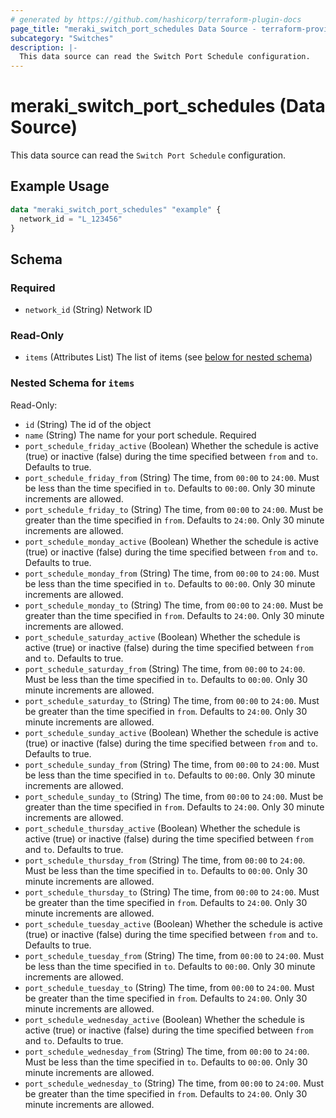 ```yaml
---
# generated by https://github.com/hashicorp/terraform-plugin-docs
page_title: "meraki_switch_port_schedules Data Source - terraform-provider-meraki"
subcategory: "Switches"
description: |-
  This data source can read the Switch Port Schedule configuration.
---
```


# meraki_switch_port_schedules (Data Source)

This data source can read the `Switch Port Schedule` configuration.

## Example Usage

```terraform
data "meraki_switch_port_schedules" "example" {
  network_id = "L_123456"
}
```

<!-- schema generated by tfplugindocs -->
## Schema

### Required

- `network_id` (String) Network ID

### Read-Only

- `items` (Attributes List) The list of items (see [below for nested schema](#nestedatt--items))

<a id="nestedatt--items"></a>
### Nested Schema for `items`

Read-Only:

- `id` (String) The id of the object
- `name` (String) The name for your port schedule. Required
- `port_schedule_friday_active` (Boolean) Whether the schedule is active (true) or inactive (false) during the time specified between `from` and `to`. Defaults to true.
- `port_schedule_friday_from` (String) The time, from `00:00` to `24:00`. Must be less than the time specified in `to`. Defaults to `00:00`. Only 30 minute increments are allowed.
- `port_schedule_friday_to` (String) The time, from `00:00` to `24:00`. Must be greater than the time specified in `from`. Defaults to `24:00`. Only 30 minute increments are allowed.
- `port_schedule_monday_active` (Boolean) Whether the schedule is active (true) or inactive (false) during the time specified between `from` and `to`. Defaults to true.
- `port_schedule_monday_from` (String) The time, from `00:00` to `24:00`. Must be less than the time specified in `to`. Defaults to `00:00`. Only 30 minute increments are allowed.
- `port_schedule_monday_to` (String) The time, from `00:00` to `24:00`. Must be greater than the time specified in `from`. Defaults to `24:00`. Only 30 minute increments are allowed.
- `port_schedule_saturday_active` (Boolean) Whether the schedule is active (true) or inactive (false) during the time specified between `from` and `to`. Defaults to true.
- `port_schedule_saturday_from` (String) The time, from `00:00` to `24:00`. Must be less than the time specified in `to`. Defaults to `00:00`. Only 30 minute increments are allowed.
- `port_schedule_saturday_to` (String) The time, from `00:00` to `24:00`. Must be greater than the time specified in `from`. Defaults to `24:00`. Only 30 minute increments are allowed.
- `port_schedule_sunday_active` (Boolean) Whether the schedule is active (true) or inactive (false) during the time specified between `from` and `to`. Defaults to true.
- `port_schedule_sunday_from` (String) The time, from `00:00` to `24:00`. Must be less than the time specified in `to`. Defaults to `00:00`. Only 30 minute increments are allowed.
- `port_schedule_sunday_to` (String) The time, from `00:00` to `24:00`. Must be greater than the time specified in `from`. Defaults to `24:00`. Only 30 minute increments are allowed.
- `port_schedule_thursday_active` (Boolean) Whether the schedule is active (true) or inactive (false) during the time specified between `from` and `to`. Defaults to true.
- `port_schedule_thursday_from` (String) The time, from `00:00` to `24:00`. Must be less than the time specified in `to`. Defaults to `00:00`. Only 30 minute increments are allowed.
- `port_schedule_thursday_to` (String) The time, from `00:00` to `24:00`. Must be greater than the time specified in `from`. Defaults to `24:00`. Only 30 minute increments are allowed.
- `port_schedule_tuesday_active` (Boolean) Whether the schedule is active (true) or inactive (false) during the time specified between `from` and `to`. Defaults to true.
- `port_schedule_tuesday_from` (String) The time, from `00:00` to `24:00`. Must be less than the time specified in `to`. Defaults to `00:00`. Only 30 minute increments are allowed.
- `port_schedule_tuesday_to` (String) The time, from `00:00` to `24:00`. Must be greater than the time specified in `from`. Defaults to `24:00`. Only 30 minute increments are allowed.
- `port_schedule_wednesday_active` (Boolean) Whether the schedule is active (true) or inactive (false) during the time specified between `from` and `to`. Defaults to true.
- `port_schedule_wednesday_from` (String) The time, from `00:00` to `24:00`. Must be less than the time specified in `to`. Defaults to `00:00`. Only 30 minute increments are allowed.
- `port_schedule_wednesday_to` (String) The time, from `00:00` to `24:00`. Must be greater than the time specified in `from`. Defaults to `24:00`. Only 30 minute increments are allowed.
